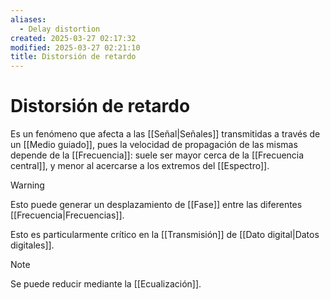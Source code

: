 ```yaml
---
aliases:
  - Delay distortion
created: 2025-03-27 02:17:32
modified: 2025-03-27 02:21:10
title: Distorsión de retardo
---
```


# Distorsión de retardo

Es un fenómeno que afecta a las [[Señal|Señales]] transmitidas a través de un [[Medio guiado]], pues la velocidad de propagación de las mismas depende de la [[Frecuencia]]: suele ser mayor cerca de la [[Frecuencia central]], y menor al acercarse a los extremos del [[Espectro]].

> [!warning]
> Esto puede generar un desplazamiento de [[Fase]] entre las diferentes [[Frecuencia|Frecuencias]].

Esto es particularmente crítico en la [[Transmisión]] de [[Dato digital|Datos digitales]].

> [!note]
> Se puede reducir mediante la [[Ecualización]].
